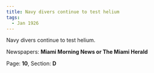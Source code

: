 ```yaml
---  
title: Navy divers continue to test helium  
tags:  
  - Jan 1926  
---  
```

  
Navy divers continue to test helium.  
  
Newspapers: **Miami Morning News or The Miami Herald**  
  
Page: **10**, Section: **D** 
